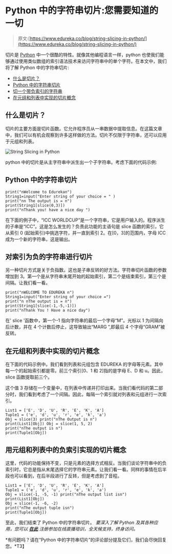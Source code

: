 # Python 中的字符串切片:您需要知道的一切

> 原文:[https://www.edureka.co/blog/string-slicing-in-python/](https://www.edureka.co/blog/string-slicing-in-python/)

切片是 [Python](https://www.edureka.co/blog/python-tutorial/) 中一个很酷的特性。就像其他编程语言一样，python 也使我们能够通过使用类似数组的索引语法技术来访问字符串中的单个字符。在本文中，我们将了解 Python 中的字符串切片:

*   [什么是切片？](#what)
*   [Python 中的字符串切片](#code)
*   [切一个带负索引的字符串](#negative)
*   [在元组和列表中实现的切片概念](#tuples)

## **什么是切片？**

切片的主要方面是切片函数。它允许程序员从一串数据中提取信息。在这篇文章中，我们可以有机会观察到许多这样做的方法。切片不仅限于字符串，还可以应用于元组和列表。

![String Slicing in Python](../Images/dcc6150d1b8a9a4bd7be28059168a270.png)

python 中的切片是从主字符串中派生出一个子字符串。考虑下面的代码示例:

## **Python 中的字符串切片**

```
print("nWelcome to Edurekan")
String1=input("Enter string of your choice = " )
print("nn The output is = n")
print(String1[slice(0,3)])
print("nThank you! have a nice day ") 

```

在下面的例子中，“ICC WORLDCUP”是一个字符串，它是用户输入的。程序派生的子串是“ICC”。这是怎么发生的？负责此功能的主语句是 slice 函数的索引，它从索引 0 (起始索引)中挑选字符，并一直到索引 2。在[0，3]的范围内，字母 ICC 成为一个新的字符串，这是输出。

## **对索引为负的字符串进行切片**

另一种切片方式是关于负指数。这也是子串反转的好方法。字符串切片函数的参数增加到 3。第一个是从字符串末尾开始的起始索引，第二个是结束索引，第三个是间隔。让我们看一看。

```
print("nWELCOME TO EDUREKA n")
String1=input("Enter string of your choice =")
print("n nThe output is = n")
print(String1[slice(-1,-5,-1)])
print("nThank You ! Have a nice day")
```

在' slice '函数中，第一个-1 指向字符串的最后一个字母“M”。光标以 1 为间隔向后计数，并在 4 个计数后停止，这导致输出“MARG ”,即最后 4 个字母“GRAM”被反转。

## **在元组和列表中实现的切片概念**

在下面的代码示例中。我们看到列表和元组包含 EDUREKA 的字母等元素。其中每一个的起始索引都是零。前三个索引[0、1 和 2]指的是字母 E、D 和 u。因此，slice 函数提取前三个。

这个值 3 存储在一个变量中，在列表中传递并打印出来。当我们看代码的第二部分时，我们看到考虑了一个间隔。因此，每隔一个索引就对列表和元组进行一次索引。

```
List1 = ['E', 'D', 'U', 'R', 'E', 'K', 'A']
Tuple1 = ('e', 'd', 'u', 'r', 'e', 'k', 'a')
Obj = slice(3) print("nThe Output is n")
print(List1[Obj]) Obj = slice(1, 5, 2)
print("nThe output is n")
print(Tuple1[Obj])
```

## **用元组和列表中的负索引实现的切片概念**

这里，代码的功能保持不变，只是元素的选择方式相反。当我们谈论字符串中的负索引时，它总是指从末尾选择它的字符串元素。让我们看一看。同样的事情在后半段也可以看到，在后半段进行了反转，但是考虑到了音程。

```
List1 = ['E', 'D', 'U', 'R', 'E', 'K', 'A']
Tuple1 = ('e', 'd', 'u', 'r', 'e', 'k', 'a') 
Obj = slice(-1, -5, -1) print("nThe output list isn")
print(List1[Obj])
Obj = slice(-1, -6, -2)
print("nThe output tuple isn")
print(Tuple1[Obj])
```

至此，我们结束了 Python 中的字符串切片。 *要深入了解 Python 及其各种应用，您可以 [**在此**](https://www.edureka.co/python/) 注册参加在线直播培训，全天候支持，终身访问。*

*有问题吗？请在“Python 中的字符串切片”的评论部分提及它们，我们会尽快回复您。*T3】